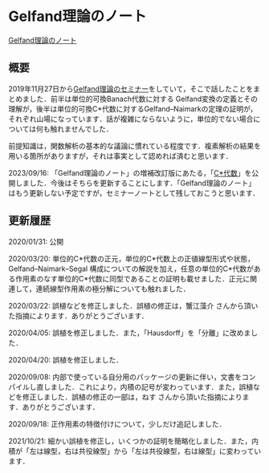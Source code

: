 # Gelfand理論のノート

[Gelfand理論のノート](files/gelfand_20211021.pdf)

## 概要

2019年11月27日から[Gelfand理論のセミナー](../seminar/gelfand.md)をしていて，そこで話したことをまとめました．前半は単位的可換Banach代数に対する Gelfand変換の定義とその理解が，後半は単位的可換C\*代数に対するGelfand–Naimarkの定理の証明が，それぞれ山場になっています．話が複雑にならないように，単位的でない場合については何も触れませんでした．

前提知識は，関数解析の基本的な議論に慣れている程度です．複素解析の結果を用いる箇所がありますが，それは事実として認めれば済むと思います．

2023/09/16: 「Gelfand理論のノート」の増補改訂版にあたる，「[C\*代数](cs-algebra.md)」を公開しました．今後はそちらを更新することにします．「Gelfand理論のノート」はもう更新しない予定ですが，セミナーノートとして残しておこうと思います．

## 更新履歴

2020/01/31: 公開

2020/03/20: 単位的C\*代数の正元，単位的C\*代数上の正値線型形式や状態，Gelfand–Naimark–Segal 構成についての解説を加え，任意の単位的C\*代数がある作用素のなす単位的C\*代数に同型であることの証明も載せました．正元に関連して，連続線型作用素の極分解についても触れました．

2020/03/22: 誤植などを修正しました．誤植の修正は，蟹江藻介 さんから頂いた指摘によります．ありがとうございます．

2020/04/05: 誤植を修正しました．また，「Hausdorff」を「分離」に改めました．

2020/04/20: 誤植を修正しました．

2020/09/08: 内部で使っている自分用のパッケージの更新に伴い，文書をコンパイルし直しました．これにより，内積の記号が変わっています．また，誤植などを修正しました．誤植の修正の一部は，ねす さんから頂いた指摘によります．ありがとうございます．

2020/09/18: 正作用素の特徴付けについて，少しだけ追記しました．

2021/10/21: 細かい誤植を修正し，いくつかの証明を簡略化しました．また，内積が「左は線型，右は共役線型」から「左は共役線型，右は線型」に変わっています．
